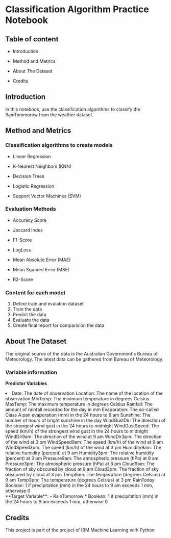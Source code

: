 # Classification Algorithm Practice Notebook

## Table of content
- Introduction
* Method and Metrics
- About The Dataset
* Credits

## Introduction
In this notebook, use the classification algorithms to classify the RainTommorow from the weather dataset.

## Method and Metrics
### Classification algorithms to create models
- Linear Regression
* K-Nearest Neighbors (KNN)
- Decision Trees
* Logistic Regression
- Support Vector Machines (SVM)

### Evaluation Methods
- Accuracy Score
* Jaccard Index
- F1-Score
* LogLoss
- Mean Absolute Error (MAE)
* Mean Squared Error (MSE)
- R2-Score

### Content for each model
1. Define train and evalation dataset
2. Train the data
3. Predict the data
4. Evaluate the data
5. Create final report for comparision the data

## About The Dataset
The original source of the data is the Australian Government's Bureau of Meteorology. The latest data can be gathered from Bureau of Meteorology.

### Variable information
**Predictor Variables**
<li>
Date: The date of observation
Location: The name of the location of the observation
MinTemp: The minimum temperature in degrees Celsius
MaxTemp: The maximum temperature in degrees Celsius
Rainfall: The amount of rainfall recorded for the day in mm
Evaporation: The so-called Class A pan evaporation (mm) in the 24 hours to 9 am
Sunshine: The number of hours of bright sunshine in the day
WindGustDir: The direction of the strongest wind gust in the 24 hours to midnight
WindGustSpeed: The speed (km/h) of the strongest wind gust in the 24 hours to midnight
WindDir9am: The direction of the wind at 9 am
WindDir3pm: The direction of the wind at 3 pm
WindSpeed9am: The speed (km/h) of the wind at 9 am
WindSpeed3pm: The speed (km/h) of the wind at 3 pm
Humidity9am: The relative humidity (percent) at 9 am
Humidity3pm: The relative humidity (percent) at 3 pm
Pressure9am: The atmospheric pressure (hPa) at 9 am
Pressure3pm: The atmospheric pressure (hPa) at 3 pm
Cloud9am: The fraction of sky obscured by cloud at 9 am
Cloud3pm: The fraction of sky obscured by cloud at 3 pm
Temp9am: The temperature (degrees Celsius) at 9 am
Temp3pm: The temperature (degrees Celsius) at 3 pm
RainToday: Boolean: 1 if precipitation (mm) in the 24 hours to 9 am exceeds 1 mm, otherwise 0
</li>
**Target Variable**: 
- RainTomorrow
* Boolean: 1 if precipitation (mm) in the 24 hours to 9 am exceeds 1 mm, otherwise 0

## Credits
This project is part of the project of IBM Machine Learning with Python